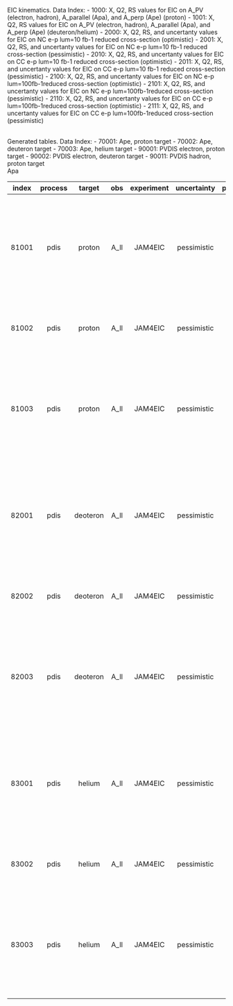 EIC kinematics.  Data Index:
    - 1000: X, Q2, RS values for EIC on A_PV (electron, hadron), A_parallel (Apa), and A_perp (Ape) (proton)
    - 1001: X, Q2, RS values for EIC on A_PV (electron, hadron), A_parallel (Apa), and A_perp (Ape) (deuteron/helium)
    - 2000: X, Q2, RS, and uncertanty values for EIC on NC e-p lum=10 fb-1 reduced cross-section (optimistic)
    - 2001: X, Q2, RS, and uncertanty values for EIC on NC e-p lum=10 fb-1 reduced cross-section (pessimistic)
    - 2010: X, Q2, RS, and uncertanty values for EIC on CC e-p lum=10 fb-1 reduced cross-section (optimistic)
    - 2011: X, Q2, RS, and uncertanty values for EIC on CC e-p lum=10 fb-1 reduced cross-section (pessimistic)
    - 2100: X, Q2, RS, and uncertanty values for EIC on NC e-p lum=100fb-1reduced cross-section (optimistic)
    - 2101: X, Q2, RS, and uncertanty values for EIC on NC e-p lum=100fb-1reduced cross-section (pessimistic)
    - 2110: X, Q2, RS, and uncertanty values for EIC on CC e-p lum=100fb-1reduced cross-section (optimistic)
    - 2111: X, Q2, RS, and uncertanty values for EIC on CC e-p lum=100fb-1reduced cross-section (pessimistic)

<br>
Generated tables.  Data Index:
    - 70001: Ape,            proton target
    - 70002: Ape,            deuteron target
    - 70003: Ape,            helium target
    - 90001: PVDIS electron, proton target
    - 90002: PVDIS electron, deuteron target
    - 90011: PVDIS hadron,   proton target

<br>
Apa

| index |  process | target   | obs    | experiment     | uncertainty       | parameterization  | comment           |
| :--:  |  :--:    | :--:     | :--:   | :--:           | :--:              | :--:              | :--:              |
| 81001 |  pdis    | proton   | A_ll   | JAM4EIC        | pessimistic       | valence           | negative gluons removed, use an A_LL one sigma larger than its mean, pseudo data is smoothed  |
| 81002 |  pdis    | proton   | A_ll   | JAM4EIC        | pessimistic       | valence           | negative gluons removed, use an central A_LL                                                  |
| 81003 |  pdis    | proton   | A_ll   | JAM4EIC        | pessimistic       | valence           | negative gluons removed, use an A_LL one sigma smaller than its mean, pseudo data is smoothed |
| 82001 |  pdis    | deoteron | A_ll   | JAM4EIC        | pessimistic       | valence           | negative gluons removed, use an A_LL one sigma larger than its mean, pseudo data is smoothed  |
| 82002 |  pdis    | deoteron | A_ll   | JAM4EIC        | pessimistic       | valence           | negative gluons removed, use an central A_LL                                                  |
| 82003 |  pdis    | deoteron | A_ll   | JAM4EIC        | pessimistic       | valence           | negative gluons removed, use an A_LL one sigma smaller than its mean, pseudo data is smoothed |
| 83001 |  pdis    | helium   | A_ll   | JAM4EIC        | pessimistic       | valence           | negative gluons removed, use an A_LL one sigma larger than its mean, pseudo data is smoothed  |
| 83002 |  pdis    | helium   | A_ll   | JAM4EIC        | pessimistic       | valence           | negative gluons removed, use an central A_LL                                                  |
| 83003 |  pdis    | helium   | A_ll   | JAM4EIC        | pessimistic       | valence           | negative gluons removed, use an A_LL one sigma smaller than its mean, pseudo data is smoothed |

<br>
